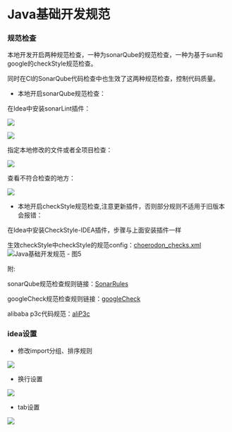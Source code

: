 # Java基础开发规范

### 规范检查 <a id="h2-u89C4u8303u68C0u67E5"></a>

本地开发开启两种规范检查，一种为sonarQube的规范检查，一种为基于sun和google的checkStyle规范检查。

同时在CI的SonarQube代码检查中也生效了这两种规范检查，控制代码质量。

* 本地开启sonarQube规范检查：

在Idea中安装sonarLint插件：

![](https://static.bookstack.cn/projects/choerodon-v1.6/50a1324449671267bb9464ca9a385d7a.png)

![](https://static.bookstack.cn/projects/choerodon-v1.6/39279b14c5379430bed5aac420f6db0c.png)

指定本地修改的文件或者全项目检查：

![](https://static.bookstack.cn/projects/choerodon-v1.6/a068406c79959c53032bf25798baa633.png)

查看不符合检查的地方：

![](https://static.bookstack.cn/projects/choerodon-v1.6/63fb1b5f11a026f178013b010201195f.png)

* 本地开启checkStyle规范检查,注意更新插件，否则部分规则不适用于旧版本会报错：

在Idea中安装CheckStyle-IDEA插件，步骤与上面安装插件一样

生效checkStyle中checkStyle的规范config：[choerodon\_checks.xml](https://rdc.hand-china.com/gitlab/io.choerodon/coding_guidelines/raw/master/checkConfigure/choerodon_checks.xml)![Java&#x57FA;&#x7840;&#x5F00;&#x53D1;&#x89C4;&#x8303;  - &#x56FE;5](https://static.bookstack.cn/projects/choerodon-v1.6/63fb1b5f11a026f178013b010201195f.png)

附:

sonarQube规范检查规则链接：[SonarRules](https://rules.sonarsource.com/java/RSPEC-3281)

googleCheck规范检查规则链接：[googleCheck](http://checkstyle.sourceforge.net/google_style.html)

alibaba p3c代码规范：[aliP3c](https://github.com/alibaba/p3c)

### idea设置 <a id="h2-idea-"></a>

* 修改import分组、排序规则

![](https://static.bookstack.cn/projects/choerodon-v1.6/06074b009acd43b649f688dfc0a1864a.png)

* 换行设置

![](https://static.bookstack.cn/projects/choerodon-v1.6/41ace657504e7e96a60a673b71cc6ff6.png)

* tab设置

![](https://static.bookstack.cn/projects/choerodon-v1.6/32772d67a680f977bd862ee505fd5aa4.png)

